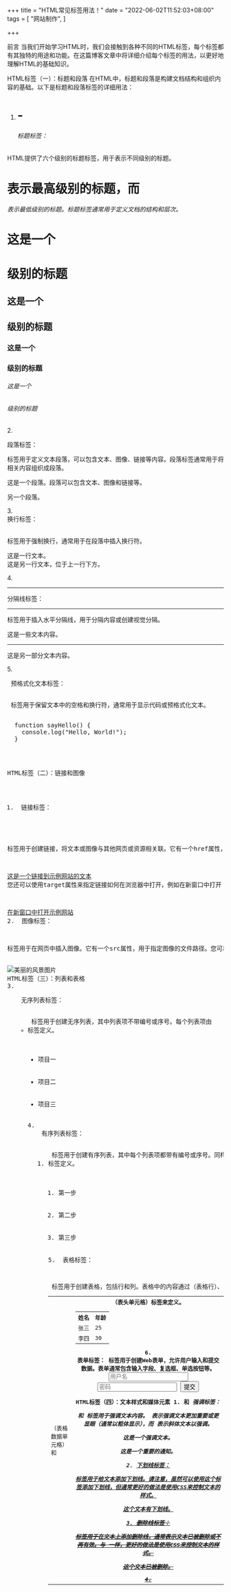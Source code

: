 +++
title = "HTML常见标签用法！"
date = "2022-06-02T11:52:03+08:00"
tags = [
    "网站制作",
]

+++

前言
当我们开始学习HTML时，我们会接触到各种不同的HTML标签，每个标签都有其独特的用途和功能。在这篇博客文章中将详细介绍每个标签的用法，以更好地理解HTML的基础知识。

HTML标签（一）：标题和段落
在HTML中，标题和段落是构建文档结构和组织内容的基础。以下是标题和段落标签的详细用法：

1. <h1> - <h6> 标题标签：

HTML提供了六个级别的标题标签，用于表示不同级别的标题。<h1> 表示最高级别的标题，而 <h6> 表示最低级别的标题。标题标签通常用于定义文档的结构和层次。

<h1>这是一个<h1>级别的标题</h1>
<h2>这是一个<h2>级别的标题</h2>
<h3>这是一个<h3>级别的标题</h3>
<!-- ... -->
<h6>这是一个<h6>级别的标题</h6>
2. <p> 段落标签：

<p> 标签用于定义文本段落，可以包含文本、图像、链接等内容。段落标签通常用于将相关内容组织成段落。

<p>这是一个段落。段落可以包含文本、图像和链接等。</p>
<p>另一个段落。</p>
3. <br> 换行标签：

<br> 标签用于强制换行，通常用于在段落中插入换行符。

<p>这是一行文本。<br>这是另一行文本，位于上一行下方。</p>
4. <hr> 分隔线标签：

<hr> 标签用于插入水平分隔线，用于分隔内容或创建视觉分隔。

<p>这是一些文本内容。</p>
<hr>
<p>这是另一部分文本内容。</p>
5. <pre> 预格式化文本标签：

<pre> 标签用于保留文本中的空格和换行符，通常用于显示代码或预格式化文本。

<pre>
  function sayHello() {
    console.log("Hello, World!");
  }
</pre>
HTML标签（二）：链接和图像
1. <a> 链接标签：

<a> 标签用于创建链接，将文本或图像与其他网页或资源相关联。它有一个href属性，用于指定链接的目标URL。

<a href="https://www.example.com">这是一个链接到示例网站的文本</a>
您还可以使用target属性来指定链接如何在浏览器中打开，例如在新窗口中打开：

<a href="https://www.example.com" target="_blank">在新窗口中打开示例网站</a>
2. <img> 图像标签：

<img> 标签用于在网页中插入图像。它有一个src属性，用于指定图像的文件路径。您可以设置alt属性来提供图像的替代文本，以便在图像无法加载时提供描述。

<img src="image.jpg" alt="美丽的风景图片">
HTML标签（三）：列表和表格
3. <ul> 无序列表标签：

<ul> 标签用于创建无序列表，其中列表项不带编号或序号。每个列表项由<li>标签定义。

<ul>
  <li>项目一</li>
  <li>项目二</li>
  <li>项目三</li>
</ul>
4. <ol> 有序列表标签：

<ol> 标签用于创建有序列表，其中每个列表项都带有编号或序号。同样，每个列表项由<li>标签定义。

<ol>
  <li>第一步</li>
  <li>第二步</li>
  <li>第三步</li>
</ol>
5. <table> 表格标签：

<table> 标签用于创建表格，包括行和列。表格中的内容通过<tr>（表格行）、<td>（表格数据单元格）和<th>（表头单元格）标签来定义。

<table>
  <tr>
    <th>姓名</th>
    <th>年龄</th>
  </tr>
  <tr>
    <td>张三</td>
    <td>25</td>
  </tr>
  <tr>
    <td>李四</td>
    <td>30</td>
  </tr>
</table>
6. <form> 表单标签：

<form> 标签用于创建Web表单，允许用户输入和提交数据。表单通常包含输入字段、复选框、单选按钮等。

<form action="submit.php" method="post">
  <!-- 表单元素在这里 -->
  <input type="text" name="username" placeholder="用户名">
  <input type="password" name="password" placeholder="密码">
  <button type="submit">提交</button>
</form>
HTML标签（四）：文本样式和媒体元素
1. <strong> 和 <em> 强调标签：

<strong> 和 <em> 标签用于强调文本内容。<strong> 表示强调文本更加重要或更显眼（通常以粗体显示），而 <em> 表示斜体文本以强调。

<p>这是一个<em>强调</em>文本。</p>
<p>这是一个<strong>重要的</strong>通知。</p>
2. <u> 下划线标签：

<u> 标签用于给文本添加下划线。请注意，虽然可以使用这个标签添加下划线，但通常更好的做法是使用CSS来控制文本的样式。

<p>这个文本有<u>下划线</u>。</p>
3. <s> 删除线标签：

<s> 标签用于在文本上添加删除线，通常表示文本已被删除或不再有效。与 <u> 一样，更好的做法是使用CSS来控制文本的样式。

<p>这个文本已被<s>删除</s>。</p>
4. <audio> 和 <video> 媒体标签：

<audio> 和 <video> 标签用于在网页中嵌入音频和视频。它们允许您播放媒体文件，提供了控制和自定义选项。

<audio controls>
  <source src="music.mp3" type="audio/mpeg">
  您的浏览器不支持音频标签。
</audio>
<video controls>
  <source src="video.mp4" type="video/mp4">
  您的浏览器不支持视频标签。
</video>
HTML标签（五）：其他常用标签
1. <div> 分区标签：

<div> 标签用于创建一个通用的容器，通常用于分组和样式化网页中的元素。它本身不会添加任何可见的效果，但允许您将元素组织成块或部分，以便使用CSS进行样式化。

<div class="container">
  <p>这是一个容器中的文本。</p>
  <img src="image.jpg" alt="图片">
</div>
2. <span> 行内标签：

<span> 标签类似于<div>，但它是一个行内元素，通常用于内联样式化文本的一部分。

<p>这个<span style="color: red;">文本</span>是红色的。</p>
HTML标签（六）：表单元素和元数据
1. <input> 输入标签：

<input> 标签用于创建各种类型的表单输入字段，如文本框、密码框、单选按钮、复选框等。它的 type 属性确定了输入字段的类型。

<input type="text" name="username" placeholder="用户名">
<input type="password" name="password" placeholder="密码">
<input type="radio" name="gender" value="male"> 男性
<input type="radio" name="gender" value="female"> 女性
<input type="checkbox" name="subscribe" value="yes"> 订阅
2. <select> 选择框标签：

<select> 标签用于创建下拉选择框，允许用户从一组选项中选择一个或多个。选项由 <option> 标签定义。

<select name="country">
  <option value="us">美国</option>
  <option value="ca">加拿大</option>
  <option value="uk">英国</option>
</select>
3. <textarea> 文本区域标签：

<textarea> 标签用于创建多行文本输入框，通常用于用户输入大段文本。

<textarea name="comments" rows="4" cols="50">在这里输入您的评论...</textarea>
4. <label> 标签：

<label> 标签用于为表单元素提供标签文本，提高表单的可读性和可访问性。通常，<label> 与相关的表单元素通过 for 属性进行关联。

<label for="username">用户名：</label>
<input type="text" name="username" id="username">
5. <meta> 元标签：

<meta> 元标签用于提供有关HTML文档的元数据信息，如字符集、作者、关键词等。它通常位于文档的 <head> 部分。

<meta charset="UTF-8">
<meta name="author" content="John Doe">
<meta name="keywords" content="HTML, CSS, JavaScript">
HTML标签（七）：其他有用的标签
1. <iframe> 内联框架标签：

<iframe> 标签用于嵌入另一个网页或文档。这使得您可以将其他网页嵌入到您的网页中，例如嵌入地图、视频或其他内容。

<iframe src="https://www.google.com/maps/embed?pb=!1m18!1m12!1m3..."></iframe>
2. <abbr> 缩写标签：

<abbr> 标签用于定义缩写或首字母缩略词，并通过 title 属性提供完整的解释。

<abbr title="HyperText Markup Language">HTML</abbr> 是网页标记语言。
3. <time> 时间标签：

<time> 标签用于表示日期和时间。它可以帮助搜索引擎和浏览器正确地解释日期和时间信息。

<p>文章发布于 <time datetime="2023-09-30">2023年9月30日</time></p>
HTML标签（八）：更多常见标签
1. <dl>、<dt> 和 <dd> 标签：

<dl> 标签用于创建描述列表，<dt> 标签定义术语标题，<dd> 标签定义术语的描述。

<dl>
  <dt>HTML</dt>
  <dd>超文本标记语言</dd>
  <dt>CSS</dt>
  <dd>层叠样式表</dd>
</dl>
2. 嵌套标签：

HTML允许您嵌套标签，这意味着您可以将一个标签放在另一个标签内部。例如，您可以将链接标签<a>嵌套在列表项<li>内。

<ul>
  <li><a href="#">链接一</a></li>
  <li><a href="#">链接二</a></li>
</ul>
3. 特殊字符和实体引用：

某些字符在HTML中具有特殊意义，因此如果要在文本中显示它们，必须使用实体引用或字符实体。例如，< 必须写成 &lt;。

<p><div> 是一个 HTML 标签。</p>
4. <blockquote> 引用标签：

<blockquote> 标签用于引用文本，通常用于引用他人的言论或引用。

<blockquote>
  <p>“学而不思则罔，思而不学则殆。”</p>
  <cite>——孔子</cite>
</blockquote>
HTML标签（九）：链接、媒体元素、样式和元数据
1. <link> 链接标签：

<link> 标签通常用于将外部资源引入到HTML文档中，最常用于链接样式表（CSS文件）。

<link rel="stylesheet" type="text/css" href="styles.css">
2. <style> 内联样式标签：

<style> 标签用于在HTML文档内部定义样式规则，它通常位于文档的 <head> 部分。这样的样式称为内联样式。

<style>
  p {
    color: blue;
  }
</style>
3. <script> 脚本标签：

<script> 标签用于在HTML文档中嵌入JavaScript代码，可以实现网页的交互和动态效果。

<script>
  function sayHello() {
    alert("Hello, World!");
  }
</script>
4. <noscript> 无脚本标签：

<noscript> 标签用于在用户禁用了JavaScript时提供替代内容，通常用于向用户提供必要的信息或指令。

<noscript>
  请启用JavaScript以查看此网站的全部功能。
</noscript>
HTML标签（十）：文本格式化、媒体元素控制和高级功能
1 <mark> 高亮标签：

<mark> 标签用于在文本中突出显示或高亮特定的部分，通常以黄色背景显示。

<p>这段文字中的 <mark>关键信息</mark> 需要特别注意。</p>
2. <ins> 和 <del> 标签：

<ins> 和 <del> 标签分别用于表示插入和删除的文本更改，通常以下划线或删除线显示。

<p>这是 <ins>新添加的文本</ins>。</p>
<p>这是 <del>已删除的文本</del>。</p>
3. <iframe> 内联框架标签：

<iframe> 标签用于嵌入另一个网页或文档，例如，您可以嵌入一个Google地图或其他网页。

<iframe src="https://www.google.com/maps/embed?pb=!1m18!1m12!1m3..."></iframe>
4. <canvas> 画布标签：

<canvas> 标签用于绘制图形，创建图表、动画和其他视觉效果的HTML5元素。

<canvas id="myCanvas" width="200" height="100"></canvas>
5. <svg> 可缩放矢量图形标签：

<svg> 标签用于在网页上创建矢量图形，支持缩放而不失真。它通常用于创建图标和图形。

<svg width="100" height="100">
  <circle cx="50" cy="50" r="40" stroke="black" stroke-width="2" fill="red" />
</svg>
6. <details> 和 <summary> 标签：

<details> 和 <summary> 标签用于创建可折叠的内容区域，允许用户单击摘要来显示或隐藏详细信息。

<details>
  <summary>显示更多信息</summary>
  <p>这里是更多的详细内容。</p>
</details>
7 <template> 模板标签：

<template> 标签用于定义客户端模板，它的内容不会直接显示在页面上，但可以通过JavaScript进行克隆和显示。

<template id="myTemplate">
  <p>This is a template.</p>
</template>
HTML标签（十一）：表格、表单和高级功能
1. <table> 表格标签：

<table> 标签用于创建表格，可以包含行（<tr>）、表头单元格（<th>）和数据单元格（<td>）等。

<table>
  <tr>
    <th>姓名</th>
    <th>年龄</th>
  </tr>
  <tr>
    <td>张三</td>
    <td>25</td>
  </tr>
  <tr>
    <td>李四</td>
    <td>30</td>
  </tr>
</table>
2. <form> 表单标签：

<form> 标签用于创建表单，允许用户输入和提交数据。它可以包含文本字段、复选框、单选按钮等。

<form action="submit.php" method="post">
  <input type="text" name="username" placeholder="用户名">
  <input type="password" name="password" placeholder="密码">
  <button type="submit">提交</button>
</form>
3. <fieldset> 和 <legend> 组合标签：

<fieldset> 标签用于创建一组相关的表单元素，而 <legend> 标签用于为这组元素提供标题。

<fieldset>
  <legend>联系信息</legend>
  <label for="name">姓名：</label>
  <input type="text" id="name" name="name">
  <!-- 其他表单元素 -->
</fieldset>
4. <label> 标签：

<label> 标签用于为表单元素提供标签文本，提高表单的可读性和可访问性。通常，<label> 与相关的表单元素通过 for 属性进行关联。

<label for="email">电子邮件：</label>
<input type="email" id="email" name="email">
5. <select> 和 <option> 下拉选择框标签：

<select> 标签用于创建下拉选择框，而 <option> 标签用于定义选项。

<select name="country">
  <option value="us">美国</option>
  <option value="ca">加拿大</option>
  <option value="uk">英国</option>
</select>
6. <input type="file"> 文件上传标签：

<input type="file"> 标签用于允许用户选择并上传文件。

<label for="file">选择文件：</label>
<input type="file" id="file" name="file">

7. <progress> 进度标签：

<progress> 标签用于显示任务的完成进度，通常用于上传或下载任务等。

<progress value="50" max="100">50%</progress>
8. <details> 和 <summary> 标签：

<details> 和 <summary> 标签用于创建可折叠的内容区域，允许用户单击摘要来显示或隐藏详细信息，这在创建交互性网页时非常有用。

<details>
  <summary>显示更多信息</summary>
  <p>这里是更多的详细内容。</p>
</details>
这些是用于创建表格、表单以及其他高级功能的HTML标签。HTML提供了丰富的功能，可以满足各种不同类型的网页需求。

